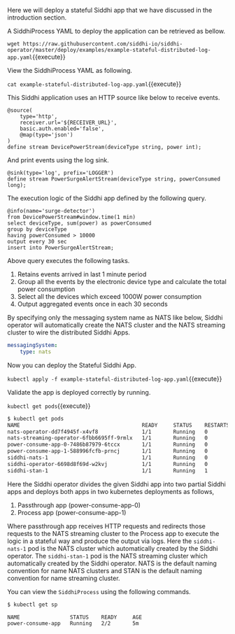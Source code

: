 Here we will deploy a stateful Siddhi app that we have discussed in the introduction section.

A SiddhiProcess YAML to deploy the application can be retrieved as bellow.

`wget https://raw.githubusercontent.com/siddhi-io/siddhi-operator/master/deploy/examples/example-stateful-distributed-log-app.yaml`{{execute}}

View the SiddhiProcess YAML as following.

`cat example-stateful-distributed-log-app.yaml`{{execute}}

This Siddhi application uses an HTTP source like below to receive events.

```programming
@source(
    type='http',
    receiver.url='${RECEIVER_URL}',
    basic.auth.enabled='false',
    @map(type='json')
)
define stream DevicePowerStream(deviceType string, power int);
```

And print events using the log sink.

```programming
@sink(type='log', prefix='LOGGER') 
define stream PowerSurgeAlertStream(deviceType string, powerConsumed long);
```

The execution logic of the Siddhi app defined by the following query.

```programming
@info(name='surge-detector')
from DevicePowerStream#window.time(1 min)
select deviceType, sum(power) as powerConsumed
group by deviceType
having powerConsumed > 10000
output every 30 sec
insert into PowerSurgeAlertStream;
```

Above query executes the following tasks.
1. Retains events arrived in last 1 minute period
1. Group all the events by the electronic device type and calculate the total power consumption
1. Select all the devices which exceed 1000W power consumption
1. Output aggregated events once in each 30 seconds

By specifying only the messaging system name as NATS like below, Siddhi operator will automatically create the NATS cluster and the NATS streaming cluster to wire the distributed Siddhi Apps.

```yaml
messagingSystem:
    type: nats
```

Now you can deploy the Stateful Siddhi App.

`kubectl apply -f example-stateful-distributed-log-app.yaml`{{execute}}

Validate the app is deployed correctly by running.

`kubectl get pods`{{execute}}

```sh
$ kubectl get pods
NAME                                       READY     STATUS    RESTARTS   AGE
nats-operator-dd7f4945f-x4vf8              1/1       Running   0          10m
nats-streaming-operator-6fbb6695ff-9rmlx   1/1       Running   0          10m
power-consume-app-0-7486b87979-6tccx       1/1       Running   0          5m
power-consume-app-1-588996fcfb-prncj       1/1       Running   0          5m
siddhi-nats-1                              1/1       Running   0          5m
siddhi-operator-6698d8f69d-w2kvj           1/1       Running   0          10m
siddhi-stan-1                              1/1       Running   1          5m
```

Here the Siddhi operator divides the given Siddhi app into two partial Siddhi apps and deploys both apps in two kubernetes deployments as follows,
1. Passthrough app (power-consume-app-0)
1. Process app (power-consume-app-1)

Where passthrough app receives HTTP requests and redirects those requests to the NATS streaming cluster to the Process app to execute the logic in a stateful way and produce the output via logs. Here the `siddhi-nats-1` pod is the NATS cluster which automatically created by the Siddhi operator. The `siddhi-stan-1` pod is the NATS streaming cluster which automatically created by the Siddhi operator. NATS is the default naming convention for name NATS clusters and STAN is the default naming convention for name streaming cluster.

You can view the `SiddhiProcess` using the following commands.

```sh
$ kubectl get sp

NAME                STATUS    READY     AGE
power-consume-app   Running   2/2       5m
```

